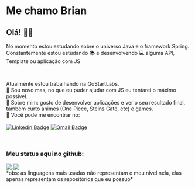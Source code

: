 # Me chamo Brian

## Olá! 🎉🎊
No momento estou estudando sobre o universo Java e o framework Spring.
<br /> Constantemente estou estudando :books: e desenvolvendo :computer: alguma API, Template ou aplicação com JS

<br/>

Atualmente estou trabalhando na GoStartLabs.
<br/> :scroll: Sou novo mas, no que eu puder ajudar com JS eu tentarei o máximo possível.
<br/> :koala: Sobre mim: gosto de desenvolver aplicações e ver o seu resultado final, também curto animes (One Piece, Steins Gate, etc) e games.
<br/> :crystal_ball: Você pode me encontrar no:
<br/>
<br/> [![Linkedin Badge](https://img.shields.io/badge/-LinkedIn-blue?style=flat-square&logo=Linkedin&logoColor=white&link=https://br.linkedin.com/public-profile/in/brian-izaki-45b60b186)](https://br.linkedin.com/public-profile/in/brian-izaki-45b60b186)
[![Gmail Badge](https://img.shields.io/badge/-brian.izaki@gmail.com-c14438?style=flat-square&logo=Gmail&logoColor=white&color=dc413e&link=mailto:brian.izaki@gmail.com)](mailto:brian.izaki@gmail.com)

<br />

### Meu status aqui no github:

<a href="https://github.com/anuraghazra/github-readme-stats">
  <img align="center" src="https://github-readme-stats.vercel.app/api?username=brian-izaki&show_icons=true&theme=cobalt" /> 
</a>
<a href="https://github.com/anuraghazra/github-readme-stats">
  <img align="center" src="https://github-readme-stats.vercel.app/api/top-langs/?username=brian-izaki&layout=compact&theme=cobalt" /> 
</a>
<br />
*obs: as linguagens mais usadas não representam o meu nível nela, elas apenas representam os repositórios que eu possuo*
